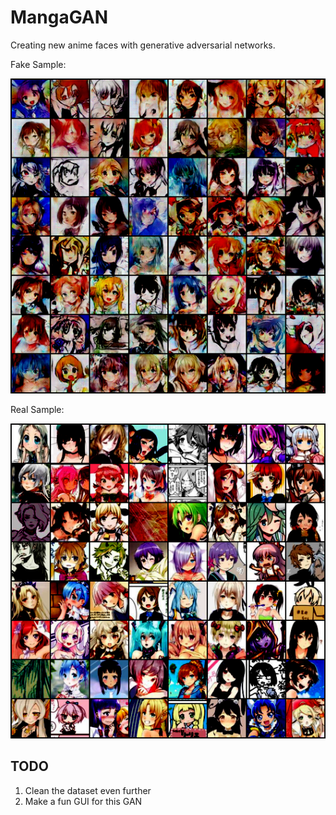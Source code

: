 # MangaGAN
Creating new anime faces with generative adversarial networks. 

Fake Sample:

![](results/1__O3p-hrMUhztSyMKX6cNQw-1.png?raw=true)


Real Sample:

![](results/realsamples.png?raw=true)

## TODO
1. Clean the dataset even further
2. Make a fun GUI for this GAN
